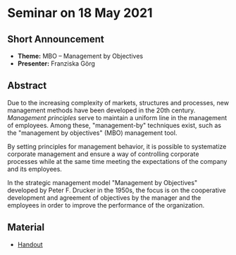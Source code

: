 # Seminar on 18 May 2021

## Short Announcement

* __Theme:__  MBO &ndash; Management by Objectives
* __Presenter:__ Franziska Görg

## Abstract

Due to the increasing complexity of markets, structures and processes, new
management methods have been developed in the 20th century.  _Management
principles_ serve to maintain a uniform line in the management of employees.
Among these, "management-by" techniques exist, such as the "management by
objectives" (MBO) management tool.

By setting principles for management behavior, it is possible to systematize
corporate management and ensure a way of controlling corporate processes while
at the same time meeting the expectations of the company and its employees.

In the strategic management model "Management by Objectives" developed by
Peter F. Drucker in the 1950s, the focus is on the cooperative development and
agreement of objectives by the manager and the employees in order to improve
the performance of the organization.

## Material

* [Handout](Handout.pdf) 
